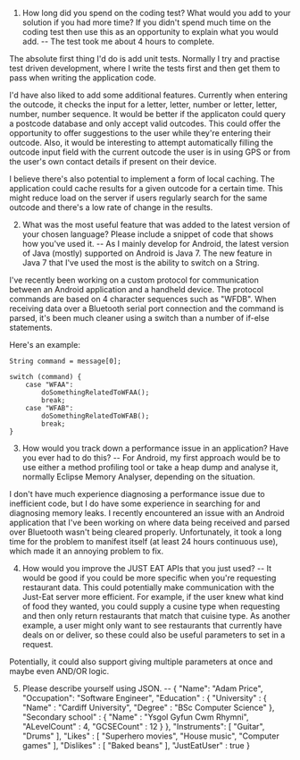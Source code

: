 1. How long did you spend on the coding test? What would you add to your solution if you had more time? If you didn't spend much time on the coding test then use this as an opportunity to explain what you would add.
--
The test took me about 4 hours to complete. 

The absolute first thing I'd do is add unit tests. Normally I try and practise test driven development, where I write the tests first and then get them to pass when writing the application code.

I'd have also liked to add some additional features. Currently when entering the outcode, it checks the input for a letter, letter, number or letter, letter, number, number sequence. It would be better if the applicaton could query a postcode database and only accept valid outcodes. This could offer the opportunity to offer suggestions to the user while they're entering their outcode. Also, it would be interesting to attempt automatically filling the outcode input field with the current outcode the user is in using GPS or from the user's own contact details if present on their device.

I believe there's also potential to implement a form of local caching. The application could cache results for a given outcode for a certain time. This might reduce load on the server if users regularly search for the same outcode and there's a low rate of change in the results.

2. What was the most useful feature that was added to the latest version of your chosen language? Please include a snippet of code that shows how you've used it.
--
As I mainly develop for Android, the latest version of Java (mostly) supported on Android is Java 7. The new feature in Java 7 that I've used the most is the ability to switch on a String.

I've recently been working on a custom protocol for communication between an Android application and a handheld device. The protocol commands are based on 4 character sequences such as "WFDB". When receiving data over a Bluetooth serial port connection and the command is parsed, it's been much cleaner using a switch than a number of if-else statements.

Here's an example:

    String command = message[0];
    
    switch (command) {
        case "WFAA": 
            doSomethingRelatedToWFAA();
		    break;
        case "WFAB": 
    	    doSomethingRelatedToWFAB();
		    break;
    }
	
3. How would you track down a performance issue in an application? Have you ever had to do this?
--
For Android, my first approach would be to use either a method profiling tool or take a heap dump and analyse it, normally Eclipse Memory Analyser, depending on the situation.

I don't have much experience diagnosing a performance issue due to inefficient code, but I do have some experience in searching for and diagnosing memory leaks. I recently encountered an issue with an Android application that I've been working on where data being received and parsed over Bluetooth wasn't being cleared properly. Unfortunately, it took a long time for the problem to manifest itself (at least 24 hours continuous use), which made it an annoying problem to fix.
	
4. How would you improve the JUST EAT APIs that you just used?
--
It would be good if you could be more specific when you're requesting restaurant data. This could potentially make communication with the Just-Eat server more efficient. For example, if the user knew what kind of food they wanted, you could supply a cusine type when requesting and then only return restaurants that match that cuisine type. As another example, a user might only want to see restaurants that currently have deals on or deliver, so these could also be useful parameters to set in a request.

Potentially, it could also support giving multiple parameters at once and maybe even AND/OR logic.
	
5. Please describe yourself using JSON.
--
    {
      "Name": "Adam Price",
      "Occupation": "Software Engineer",
      "Education" : {
	      "University" : { 
		      "Name" : "Cardiff University",
		      "Degree" : "BSc Computer Science"
	      },
	      "Secondary school" : { 
		      "Name" : "Ysgol Gyfun Cwm Rhymni",
		      "ALevelCount" : 4, 
		      "GCSECount" : 12 
	      }
      },
      "Instruments": [
          "Guitar",
          "Drums"
      ],
      "Likes" : [
	      "Superhero movies",
	      "House music",
	      "Computer games"
      ],
      "Dislikes" : [
	      "Baked beans"
      ],
      "JustEatUser" : true
    }